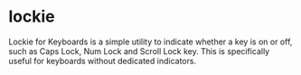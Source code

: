 # lockie
Lockie for Keyboards is a simple utility to indicate whether a key is on or off, such as Caps Lock, Num Lock and Scroll Lock key. This is specifically useful for keyboards without dedicated indicators.
